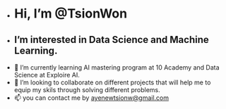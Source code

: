 - <h1> Hi, I’m @TsionWon  </h1>
- <h2>I’m interested in Data Science and Machine Learning.</h2>
- 🌱 I’m currently learning AI mastering program at 10 Academy and Data Science at Exploire AI.
- 💞️ I’m looking to collaborate on different projects that will help me to equip my skils through solving different problems.
- 📫 you can contact me by ayenewtsionw@gmail.com
  

<!---
TsionWon/TsionWon is a ✨ special ✨ repository because its `README.md` (this file) appears on your GitHub profile.
You can click the Preview link to take a look at your changes.
--->
